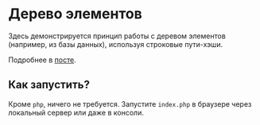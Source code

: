# Дерево элементов

Здесь демонстрируется принцип работы с деревом элементов (например, из базы данных), используя строковые пути-хэши.

Подробнее в [посте](https://t.me/code_way/4).

## Как запустить?

Кроме `php`, ничего не требуется. Запустите `index.php` в браузере через локальный сервер или даже в консоли.
